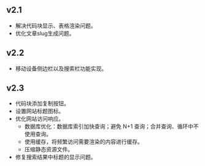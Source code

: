 ## v2.1

- 解决代码块显示、表格渲染问题。
- 优化文章slug生成问题。

## v2.2

- 移动设备侧边栏以及搜索栏功能实现。

## v2.3

- 代码块添加复制按钮。
- 设置网站标题图标。
- 优化网站访问响应。
	- 数据库优化：数据库索引加快查询；避免 N+1 查询；合并查询、循环中不使用查询。
	- 使用缓存，将频繁访问需要渲染的内容进行缓存。
	- 压缩静态资源文件。
- 修复搜索结果中标题的显示问题。